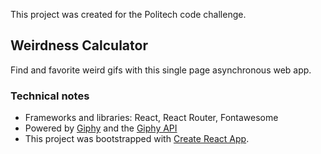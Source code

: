 
This project was created for the Politech code challenge.

## Weirdness Calculator
Find and favorite weird gifs with this single page asynchronous web app. 

### Technical notes
- Frameworks and libraries:  React, React Router, Fontawesome
- Powered by [Giphy](https://giphy.com/) and the [Giphy API](https://developers.giphy.com/) 
- This project was bootstrapped with [Create React App](https://github.com/facebook/create-react-app).

